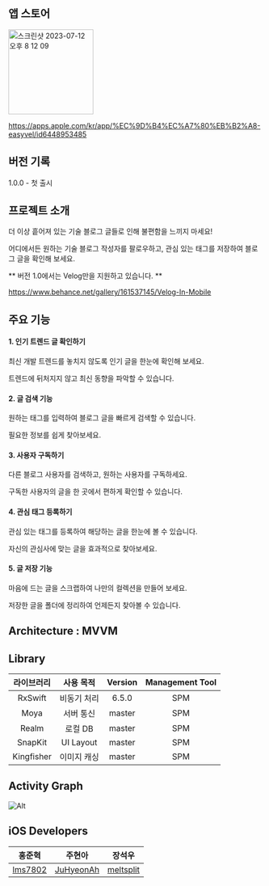 ## 앱 스토어 

<img width="168" alt="스크린샷 2023-07-12 오후 8 12 09" src="https://github.com/hongjunehuke/EasyVel/assets/83629193/2a592ec8-44a3-4f04-866f-eb37b70b85b4">

https://apps.apple.com/kr/app/%EC%9D%B4%EC%A7%80%EB%B2%A8-easyvel/id6448953485

## 버전 기록

1.0.0 - 첫 출시

## 프로젝트 소개 

더 이상 흩어져 있는 기술 블로그 글들로 인해 불편함을 느끼지 마세요!

어디에서든 원하는 기술 블로그 작성자를 팔로우하고, 관심 있는 태그를 저장하여 블로그 글을 확인해 보세요.

** 버전 1.0에서는 Velog만을 지원하고 있습니다. **

https://www.behance.net/gallery/161537145/Velog-In-Mobile

## 주요 기능

#### 1. 인기 트렌드 글 확인하기

최신 개발 트렌드를 놓치지 않도록 인기 글을 한눈에 확인해 보세요.

트렌드에 뒤처지지 않고 최신 동향을 파악할 수 있습니다.

#### 2. 글 검색 기능

원하는 태그를 입력하여 블로그 글을 빠르게 검색할 수 있습니다.

필요한 정보를 쉽게 찾아보세요.

#### 3. 사용자 구독하기

다른 블로그 사용자를 검색하고, 원하는 사용자를 구독하세요.

구독한 사용자의 글을 한 곳에서 편하게 확인할 수 있습니다.

#### 4. 관심 태그 등록하기

관심 있는 태그를 등록하여 해당하는 글을 한눈에 볼 수 있습니다.

자신의 관심사에 맞는 글을 효과적으로 찾아보세요.

#### 5. 글 저장 기능

마음에 드는 글을 스크랩하여 나만의 컬렉션을 만들어 보세요.

저장한 글을 폴더에 정리하여 언제든지 찾아볼 수 있습니다.

## Architecture : MVVM

## Library

라이브러리 | 사용 목적 | Version | Management Tool
:---------:|:----------:|:---------: |:---------:
 RxSwift  | 비동기 처리 | 6.5.0 | SPM
 Moya | 서버 통신 | master | SPM
 Realm  | 로컬 DB | master | SPM
 SnapKit | UI Layout | master | SPM
 Kingfisher  | 이미지 캐싱 | master | SPM

## Activity Graph

![Alt](https://repobeats.axiom.co/api/embed/7c608d4f1c761be32c999fc378d60f23f98a90f8.svg "Repobeats analytics image")
 
## iOS Developers

| 홍준혁 | 주현아 | 장석우 |
| :---------:|:----------:|:----------:|
| [lms7802](https://github.com/hongjunehuke) | [JuHyeonAh](https://github.com/JuHyeonAh) | [meltsplit](https://github.com/meltsplit)
